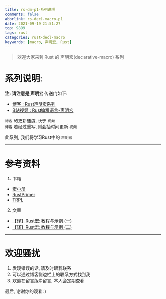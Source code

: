 ```yaml
---
title: rs-dm-p1-系列说明
comments: false
abbrlink: rs-decl-macro-p1
date: 2021-09-19 21:51:27
top: 9899
tags: rust
categories: rust-decl-macro
keywords: [macro, 声明宏, Rust]
---
```

> 欢迎大家来到 Rust 的 声明宏(declarative-macro) 系列  
<!-- more -->
# 系列说明:  
**注: 请注意是 声明宏**
传送门如下:  
- [博客 : Rust声明宏系列](https://jedsek.github.io/categories/rust-declarative-macro/) 
- [B站视频 : Rust编程语言-声明宏](https://www.bilibili.com/video/BV1Wv411W7FH?p=1)

`博客` 的更新速度, 快于 `视频`  
`博客` 若经过重写, 则会抽时间更新 `视频`  

此系列, 我们将学习Rust中的 `声明宏`  
- - - 
# 参考资料
1. 书籍
- [宏小册](https://zjp-cn.github.io/tlborm/)  
- [RustPrimer](https://rustcc.gitbooks.io/rustprimer/content/macro/macro.html)
- [TRPL](https://kaisery.github.io/trpl-zh-cn/ch19-06-macros.html)
2. 文章  
- [【译】Rust宏: 教程与示例 (一)](https://zhuanlan.zhihu.com/p/353421021)
- [【译】Rust宏: 教程与示例 (二)](https://zhuanlan.zhihu.com/p/356427780)

- - -
# 欢迎骚扰  
1. 发现错误的话, 请及时跟我联系  
2. 可以通过博客侧边栏上的联系方式找到我  
3. 欢迎在留言版中留言, 本人会定期查看  

最后, 谢谢你的观看 :)
